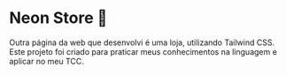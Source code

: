 <h1>Neon Store 🏪</h1>
<p>Outra página da web que desenvolvi é uma loja, utilizando Tailwind CSS. Este projeto foi criado para praticar meus conhecimentos na linguagem e aplicar no meu TCC.</p>
